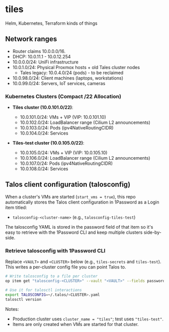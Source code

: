 # tiles
Helm, Kubernetes, Terraform kinds of things

## Network ranges

* Router claims 10.0.0.0/16.
* DHCP: 10.0.11.1 - 10.0.12.254
* 10.0.0.0/24: UniFi infrastructure
* 10.0.1.0/24: Physical Proxmox hosts + old Tales cluster nodes
  * Tales legacy: 10.0.4.0/24 (pods) - to be reclaimed
* 10.0.98.0/24: Client machines (laptops, workstations)
* 10.0.99.0/24: Servers, IoT services, cameras

### Kubernetes Clusters (Compact /22 Allocation)

* **Tiles cluster (10.0.101.0/22)**:
  * 10.0.101.0/24: VMs + VIP (VIP: 10.0.101.10)
  * 10.0.102.0/24: LoadBalancer range (Cilium L2 announcements)
  * 10.0.103.0/24: Pods (ipv4NativeRoutingCIDR)
  * 10.0.104.0/24: Services

* **Tiles-test cluster (10.0.105.0/22)**:
  * 10.0.105.0/24: VMs + VIP (VIP: 10.0.105.10)
  * 10.0.106.0/24: LoadBalancer range (Cilium L2 announcements)
  * 10.0.107.0/24: Pods (ipv4NativeRoutingCIDR)
  * 10.0.108.0/24: Services

## Talos client configuration (talosconfig)

When a cluster's VMs are started (`start_vms = true`), this repo automatically stores the Talos client configuration in 1Password as a Login item titled:

- `talosconfig-<cluster-name>` (e.g., `talosconfig-tiles-test`)

The talosconfig YAML is stored in the password field of that item so it's easy to retrieve with the 1Password CLI and keep multiple clusters side-by-side.

### Retrieve talosconfig with 1Password CLI

Replace `<VAULT>` and `<CLUSTER>` below (e.g., `tiles-secrets` and `tiles-test`). This writes a per-cluster config file you can point Talos to.

```bash
# Write talosconfig to a file per cluster
op item get "talosconfig-<CLUSTER>" --vault "<VAULT>" --fields password > ~/.talos/<CLUSTER>.yaml

# Use it for talosctl interactions
export TALOSCONFIG=~/.talos/<CLUSTER>.yaml
talosctl version
```

Notes:
- Production cluster uses `cluster_name = "tiles"`; test uses `"tiles-test"`.
- Items are only created when VMs are started for that cluster.
